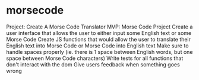 # morsecode

Project: Create A Morse Code Translator
MVP:
Morse Code Project
Create a user interface that allows the user to either input some English text or some Morse Code
Create JS functions that would allow the user to translate their English text into Morse Code or Morse Code into English text
Make sure to handle spaces properly (ie. there is 1 space between English words, but one space between Morse Code characters)
Write tests for all functions that don't interact with the dom
Give users feedback when something goes wrong
